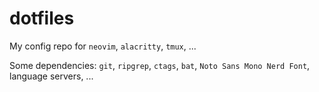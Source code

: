 # dotfiles
My config repo for `neovim`, `alacritty`, `tmux`, ...

Some dependencies: `git`, `ripgrep`, `ctags`, `bat`, `Noto Sans Mono Nerd Font`, language servers, ...
